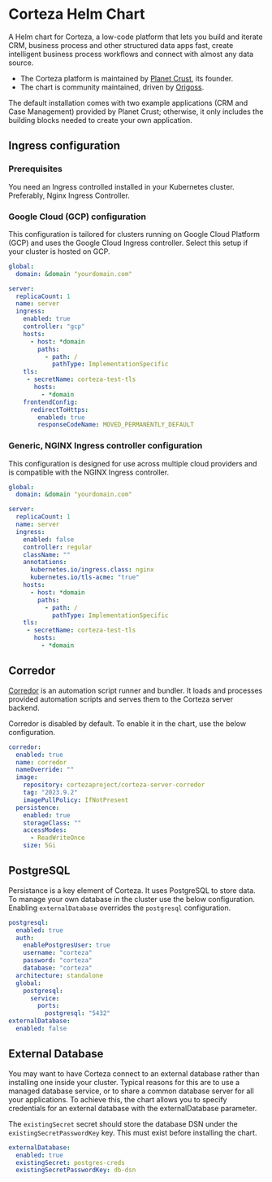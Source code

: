 # Corteza Helm Chart

A Helm chart for Corteza, a low-code platform that lets you build and iterate CRM, business process and other structured data apps fast, create intelligent business process workflows and connect with almost any data source.

* The Corteza platform is maintained by [Planet Crust](https://www.planetcrust.com/), its founder.
* The chart is community maintained, driven by [Origoss](https://origoss.com/).

The default installation comes with two example applications (CRM and Case Management) provided by Planet Crust; otherwise, it only includes the building blocks needed to create your own application.

## Ingress configuration

### Prerequisites

You need an Ingress controlled installed in your Kubernetes cluster. Preferably, Nginx Ingress Controller.

### Google Cloud (GCP) configuration

This configuration is tailored for clusters running on Google Cloud Platform (GCP) and uses the Google Cloud Ingress controller. Select this setup if your cluster is hosted on GCP.

```yaml
global:
  domain: &domain "yourdomain.com"

server:
  replicaCount: 1
  name: server
  ingress:
    enabled: true
    controller: "gcp"
    hosts:
      - host: *domain
        paths:
          - path: /
            pathType: ImplementationSpecific
    tls:
     - secretName: corteza-test-tls
       hosts:
         - *domain
    frontendConfig:
      redirectToHttps:
        enabled: true
        responseCodeName: MOVED_PERMANENTLY_DEFAULT
```

### Generic, NGINX Ingress controller configuration

This configuration is designed for use across multiple cloud providers and is compatible with the NGINX Ingress controller.

```yaml
global:
  domain: &domain "yourdomain.com"

server:
  replicaCount: 1
  name: server
  ingress:
    enabled: false
    controller: regular
    className: ""
    annotations:
      kubernetes.io/ingress.class: nginx
      kubernetes.io/tls-acme: "true"
    hosts:
      - host: *domain
        paths:
          - path: /
            pathType: ImplementationSpecific
    tls:
     - secretName: corteza-test-tls
       hosts:
         - *domain
```

## Corredor

[Corredor](https://github.com/cortezaproject/corteza-server-corredor) is an automation script runner and bundler. It loads and processes provided automation scripts and serves them to the Corteza server backend.

Corredor is disabled by default. To enable it in the chart, use the below configuration.

```yaml
corredor:
  enabled: true
  name: corredor
  nameOverride: ""
  image:
    repository: cortezaproject/corteza-server-corredor
    tag: "2023.9.2"
    imagePullPolicy: IfNotPresent
  persistence:
    enabled: true
    storageClass: ""
    accessModes:
      - ReadWriteOnce
    size: 5Gi
```

## PostgreSQL

Persistance is a key element of Corteza. It uses PostgreSQL to store data. To manage your own database in the cluster use the below configuration. Enabling `externalDatabase` overrides the `postgresql` configuration.

```yaml
postgresql:
  enabled: true
  auth:
    enablePostgresUser: true
    username: "corteza"
    password: "corteza"
    database: "corteza"
  architecture: standalone
  global:
    postgresql:
      service:
        ports:
          postgresql: "5432"
externalDatabase:
  enabled: false
```

## External Database

You may want to have Corteza connect to an external database rather than installing one inside your cluster. Typical reasons for this are to use a managed database service, or to share a common database server for all your applications. To achieve this, the chart allows you to specify credentials for an external database with the externalDatabase parameter.

The `existingSecret` secret should store the database DSN under the `existingSecretPasswordKey` key. This must exist before installing the chart.

```yaml
externalDatabase:
  enabled: true
  existingSecret: postgres-creds
  existingSecretPasswordKey: db-dsn
```
